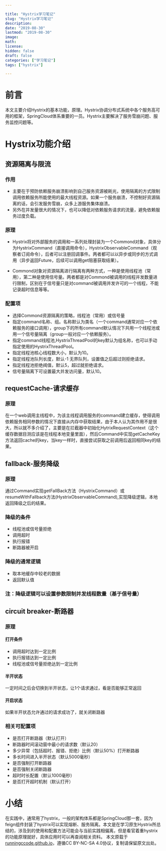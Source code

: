 ```yaml
---

title: "Hystrix学习笔记"
slug: "Hystrix学习笔记"
description:
date: "2019-08-30"
lastmod: "2019-08-30"
image:
math:
license:
hidden: false
draft: false
categories: ["学习笔记"]
tags: ["hystrix"]

---
```

# 前言
本文主要介绍Hystrix的基本功能，原理。Hystrix协调分布式系统中各个服务高可用的框架，SpringCloud体系重要的一员。Hystrix主要解决了服务雪崩问题、服务监控问题等。
# Hystrix功能介绍
## 资源隔离与限流
### 作用

- 主要在于预防依赖服务崩溃影响到自己服务资源被耗光，使用隔离的方式限制调用依赖服务所能使用的最大线程资源。如果一个服务崩溃，不控制好资源隔离的话，会引发服务雪崩，众多上游服务集体崩溃。
- 另外在并发量很大的情况下，也可以降低对依赖服务请求的流量，避免依赖服务过度负载。

### 原理

- Hystrix将对外部服务的调用和一系列处理封装为一个Commond对象，具体分为HystrixCommand（直接调用命令），HystrixObservableCommand（观察者订阅命令），后者可以注册回调事件。两者都可以以异步或同步的方式调用（异步返回Future，后续可以调用get阻塞获取结果）。

- Commond对象对资源隔离进行隔离有两种方式，一种是使用线程池（常用），第二种是使用信号量。两者都是对Commond被调用的线程并发数量进行限制，区别在于信号量只是对command被调用并发许可的一个线程，不能记录超时信息等等。

### 配置项
- 选择Commond资源隔离的策略，线程池（常用）或信号量
- 指定command名称、组。名称默认为类名（一个command通常对应一个依赖服务的接口调用），group下的所有command默认情况下共用一个线程池或用一个信号量隔离（group一般对应一个依赖服务）。
- 指定command线程池,HystrixThreadPool的key默认为组名称，也可以手动指定使用的HystrixThreadPool。
- 指定线程池核心线程数大小，默认为10。
- 指定线程池队列长度，默认-1 无界队列，设置值之后超过则拒绝请求。
- 指定线程池拒绝阀值，默认5，超过就拒绝请求。
- 信号量隔离下可设置最大并发访问量，默认10。

## requestCache-请求缓存
### 原理
在一个web调用主线程中，为该主线程调用服务的command建立缓存，使得调用依赖服务相同参数的情况下直接从内存中获取结果，由于本人认为其作用不是很大，所以就不多介绍了，主要是在拦截器中初始化HytrixRequestContext（这个缓存数据目测应该是在线程本地变量里面），然后Command中实现getCacheKey方法返回cache的key，当key一样时，直接尝试获取之前调用后返回相同key的结果。

## fallback-服务降级
### 原理
通过Command实现getFallBack方法（HystrixCommand）或resumeWithFallback方法(HystrixObservableCommand),实现降级逻辑，本地返回降级之后的结果。
### 降级的条件
- 线程池或信号量拒绝
- 调用超时
- 执行报错
- 断路器被开启
### 降级的通常逻辑
- 取本地缓存中较老的数据
- 返回默认值
### 注：降级逻辑可以设置参数限制并发线程数量（基于信号量）

## circuit breaker-断路器
### 原理
#### 打开条件
- 调用超时达到一定比例
- 执行报错达到一定比例
- 线程池或信号量拒绝达到一定比例
#### 半开状态
一定时间之后会切换到半开状态，让1个请求通过，看是否能够正常返回
#### 开启状态
如果半开状态允许通过的请求成功了，就关闭断路器
### 相关可配置项
- 是否打开断路器（默认打开）
- 断路器时间滚动窗中最小的请求数（默认20）
- 多少异常（包括超时、报错、拒绝）比例（默认50%）打开断路器
- 多长时间进入半开状态（默认5000毫秒）
- 是否强制打开断路器
- 是否强制关闭断路器
- 超时时长配置（默认1000毫秒）
- 是否打开超时机制（默认打开）

# 小结
在实践中，通常用了hystrix，一般的架构体系都是SpringCloud那一套，因为feign组件封装了hystrix可以实现熔断、服务隔离。本文是在学习原生Hystrix所总结的，涉及到的使用和配置方法可能会与当前实践相偏离，但是看官着重hystrix的功能原理就好，具体应用时可以再查阅相关资料。
本文原载于[runningccode.github.io](https://runningccode.github.io)，遵循CC BY-NC-SA 4.0协议，复制请保留原文出处。